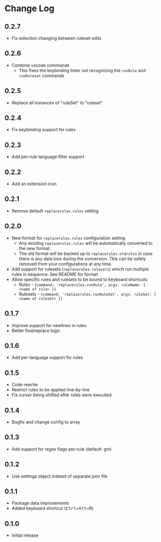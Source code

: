 # Change Log

## 0.2.7
- Fix selection changing between ruleset edits

## 0.2.6
- Combine vscode commands
  - This fixes the keybinding linter not recognizing the `runRule` and `runRuleset` commands

## 0.2.5
- Replace all instances of "ruleSet" to "ruleset"

## 0.2.4
- Fix keybinding support for rules

## 0.2.3
- Add per-rule language filter support

## 0.2.2
- Add an extension icon

## 0.2.1
- Remove default `replacerules.rules` setting

## 0.2.0
- New format for `replacerules.rules` configuration setting
  - Any existing `replacerules.rules` will be automatically converted to the new format.
  - The old format will be backed up to `replacerules.oldrules` in case there is any data loss during the conversion. This can be safely removed from your configurations at any time.
- Add support for rulesets (`replacerules.rulesets`) which run multiple rules in sequence. See README for format
- Allow specific rules and rulesets to be bound to keyboard shortcuts
  - Rules - `{command: 'replacerules.runRule', args: ruleName: { <name of rule> }}`
  - Rulesets - `{command: 'replacerules.runRuleSet', args: ruleSet: { <name of ruleset> }}`

## 0.1.7
- Improve support for newlines in rules
- Better find/replace logic

## 0.1.6
- Add per-language support for rules

## 0.1.5
- Code rewrite
- Restrict rules to be applied line-by-line
- Fix cursor being shifted after rules were executed

## 0.1.4
- Bugfix and change config to array

## 0.1.3
- Add support for regex flags per-rule (default: gm)

## 0.1.2
- Use settings object instead of separate json file

## 0.1.1
- Package data improvements
- Added keyboard shortcut (<kbd>Ctrl</kbd>+<kbd>Alt</kbd>+<kbd>R</kbd>)

## 0.1.0
- Initial release
